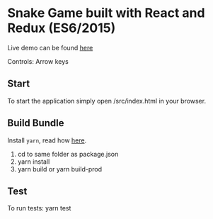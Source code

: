 # Snake Game built with React and Redux (ES6/2015)

Live demo can be found <a href="http://output.jsbin.com/lufibec" target="_blanc">here</a>

Controls: Arrow keys

## Start
To start the application simply open /src/index.html in your browser.

## Build Bundle
Install `yarn`, read how [here](https://yarnpkg.com/en/docs/install).

1. cd to same folder as package.json
2. yarn install
3. yarn build or yarn build-prod

## Test
To run tests: yarn test
